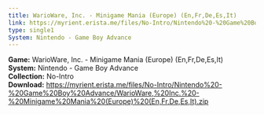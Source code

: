 ```yaml
---
title: WarioWare, Inc. - Minigame Mania (Europe) (En,Fr,De,Es,It)
link: https://myrient.erista.me/files/No-Intro/Nintendo%20-%20Game%20Boy%20Advance/WarioWare,%20Inc.%20-%20Minigame%20Mania%20(Europe)%20(En,Fr,De,Es,It).zip
type: single1
System: Nintendo - Game Boy Advance
---
```

<b>Game:</b> WarioWare, Inc. - Minigame Mania (Europe) (En,Fr,De,Es,It)<br>
<b>System:</b> Nintendo - Game Boy Advance<br>
<b>Collection:</b> No-Intro<br>
<b>Download:</b> https://myrient.erista.me/files/No-Intro/Nintendo%20-%20Game%20Boy%20Advance/WarioWare,%20Inc.%20-%20Minigame%20Mania%20(Europe)%20(En,Fr,De,Es,It).zip